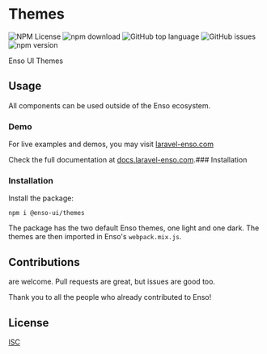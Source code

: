 # Themes

![NPM License](https://img.shields.io/npm/l/@enso-ui/themes.svg)
![npm download](https://img.shields.io/npm/dm/@enso-ui/themes.svg)
![GitHub top language](https://img.shields.io/github/languages/top/enso-ui/themes.svg)
![GitHub issues](https://img.shields.io/github/issues/enso-ui/themes.svg)
![npm version](https://img.shields.io/npm/v/@enso-ui/themes.svg)

Enso UI Themes

## Usage

All components can be used outside of the Enso ecosystem.

### Demo

For live examples and demos, you may visit [laravel-enso.com](https://www.laravel-enso.com)

Check the full documentation at  [docs.laravel-enso.com](https://docs.laravel-enso.com).### Installation

### Installation

Install the package:
```
npm i @enso-ui/themes
```

The package has the two default Enso themes, one light and one dark. 
The themes are then imported in Enso's `webpack.mix.js`.

## Contributions

are welcome. Pull requests are great, but issues are good too.

Thank you to all the people who already contributed to Enso!

## License

[ISC](https://opensource.org/licenses/ISC)
